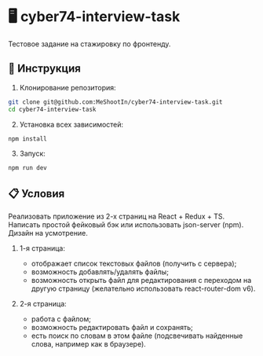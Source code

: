 # 🖥️ cyber74-interview-task

Тестовое задание на стажировку по фронтенду.

## 🚀 Инструкция

1. Клонирование репозитория:

```bash
git clone git@github.com:MeShootIn/cyber74-interview-task.git
cd cyber74-interview-task
```

2. Установка всех зависимостей:

```bash
npm install
```

3. Запуск:

```bash
npm run dev
```

## 📋 Условия

Реализовать приложение из 2-х страниц на React + Redux + TS. Написать простой
фейковый бэк или использовать json-server (npm). Дизайн на усмотрение.

1. 1-я страница:

   - отображает список текстовых файлов (получить с сервера);
   - возможность добавлять/удалять файлы;
   - возможность открыть файл для редактирования с переходом на другую страницу
     (желательно использовать react-router-dom v6).

2. 2-я страница:

   - работа с файлом;
   - возможность редактировать файл и сохранять;
   - есть поиск по словам в этом файле (подсвечивать найденные слова, например как
     в браузере).
